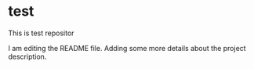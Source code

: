 # test
This is test repositor

I am editing the README file. Adding some more details about the project description.
